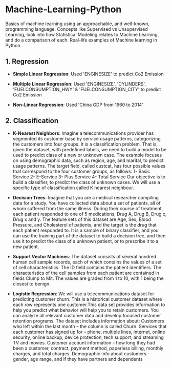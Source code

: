 # Machine-Learning-Python
Basics of machine learning using an approachable, and well-known, programming language. Concepts like Supervised vs Unsupervised Learning, look into how Statistical Modeling relates to Machine Learning, and do a comparison of each. Real-life examples of Machine learning in Python 

## 1. Regression
- **Simple Linear Regression**:  Used 'ENGINESIZE' to predict Co2 Emission

- **Multiple Linear Regression**:  Used 'ENGINESIZE', 'CYLINDERS', 'FUELCONSUMPTION_HWY' & 'FUELCONSUMPTION_CITY' to predict Co2 Emission

- **Non-Linear Regression**:  Used 'China GDP from 1960 to 2014'

## 2. Classification
- **K-Nearest Neighbors**: Imagine a telecommunications provider has segmented its customer base by service usage patterns, categorizing the customers into four groups. It is a classification problem. That is, given the dataset, with predefined labels, we need to build a model to be used to predict class of a new or unknown case. The example focuses on using demographic data, such as region, age, and marital, to predict usage patterns. The target field, called custcat, has four possible values that correspond to the four customer groups, as follows: 1- Basic Service 2- E-Service 3- Plus Service 4- Total Service Our objective is to build a classifier, to predict the class of unknown cases. We will use a specific type of classification called K nearest neighbour.

- **Decision Trees**: Imagine that you are a medical researcher compiling data for a study. You have collected data about a set of patients, all of whom suffered from the same illness. During their course of treatment, each patient responded to one of 5 medications, Drug A, Drug B, Drug c, Drug x and y. The feature sets of this dataset are Age, Sex, Blood Pressure, and Cholesterol of patients, and the target is the drug that each patient responded to. It is a sample of binary classifier, and you can use the training part of the dataset to build a decision tree, and then use it to predict the class of a unknown patient, or to prescribe it to a new patient.

- **Support Vector Machines**:  The dataset consists of several hundred human cell sample records, each of which contains the values of a set of cell characteristics. The ID field contains the patient identifiers. The characteristics of the cell samples from each patient are contained in fields Clump to Mit. The values are graded from 1 to 10, with 1 being the closest to benign.

- **Logistic Regression**: We will use a telecommunications dataset for predicting customer churn. This is a historical customer dataset where each row represents one customer.This data set provides information to help you predict what behavior will help you to retain customers. You can analyze all relevant customer data and develop focused customer retention programs. The dataset includes information about: Customers who left within the last month – the column is called Churn. Services that each customer has signed up for – phone, multiple lines, internet, online security, online backup, device protection, tech support, and streaming TV and movies. Customer account information – how long they had been a customer, contract, payment method, paperless billing, monthly charges, and total charges. Demographic info about customers – gender, age range, and if they have partners and dependents
